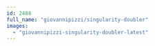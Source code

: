 ```yaml
---
id: 2488
full_name: "giovannipizzi/singularity-doubler"
images: 
  - "giovannipizzi-singularity-doubler-latest"
---
```

